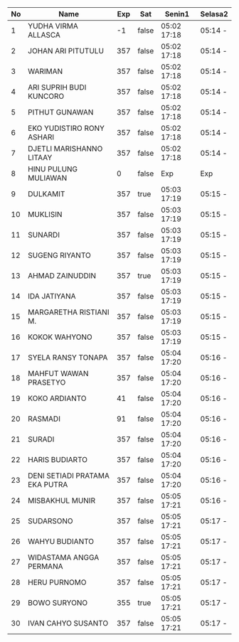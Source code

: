 | No | Name | Exp | Sat | Senin1 | Selasa2 |
|-----|-----|-----|-----|-----|-----|
| 1 | YUDHA VIRMA ALLASCA | -1 | false | 05:02 17:18 | 05:14 - |
| 2 | JOHAN ARI PITUTULU | 357 | false | 05:02 17:18 | 05:14 - |
| 3 | WARIMAN | 357 | false | 05:02 17:18 | 05:14 - |
| 4 | ARI SUPRIH BUDI KUNCORO | 357 | false | 05:02 17:18 | 05:14 - |
| 5 | PITHUT GUNAWAN | 357 | false | 05:02 17:18 | 05:14 - |
| 6 | EKO YUDISTIRO RONY ASHARI | 357 | false | 05:02 17:18 | 05:14 - |
| 7 | DJETLI MARISHANNO LITAAY | 357 | false | 05:02 17:18 | 05:14 - |
| 8 | HINU PULUNG MULIAWAN | 0 | false | Exp | Exp |
| 9 | DULKAMIT | 357 | true | 05:03 17:19 | 05:15 - |
| 10 | MUKLISIN | 357 | false | 05:03 17:19 | 05:15 - |
| 11 | SUNARDI | 357 | false | 05:03 17:19 | 05:15 - |
| 12 | SUGENG RIYANTO | 357 | false | 05:03 17:19 | 05:15 - |
| 13 | AHMAD ZAINUDDIN | 357 | true | 05:03 17:19 | 05:15 - |
| 14 | IDA JATIYANA | 357 | false | 05:03 17:19 | 05:15 - |
| 15 | MARGARETHA RISTIANI M. | 357 | false | 05:03 17:19 | 05:15 - |
| 16 | KOKOK WAHYONO | 357 | false | 05:03 17:19 | 05:15 - |
| 17 | SYELA RANSY TONAPA | 357 | false | 05:04 17:20 | 05:16 - |
| 18 | MAHFUT WAWAN PRASETYO | 357 | false | 05:04 17:20 | 05:16 - |
| 19 | KOKO ARDIANTO | 41 | false | 05:04 17:20 | 05:16 - |
| 20 | RASMADI | 91 | false | 05:04 17:20 | 05:16 - |
| 21 | SURADI | 357 | false | 05:04 17:20 | 05:16 - |
| 22 | HARIS BUDIARTO | 357 | false | 05:04 17:20 | 05:16 - |
| 23 | DENI SETIADI PRATAMA EKA PUTRA | 357 | false | 05:04 17:20 | 05:16 - |
| 24 | MISBAKHUL MUNIR | 357 | false | 05:05 17:21 | 05:16 - |
| 25 | SUDARSONO | 357 | false | 05:05 17:21 | 05:17 - |
| 26 | WAHYU BUDIANTO | 357 | false | 05:05 17:21 | 05:17 - |
| 27 | WIDASTAMA ANGGA PERMANA | 357 | false | 05:05 17:21 | 05:17 - |
| 28 | HERU PURNOMO | 357 | false | 05:05 17:21 | 05:17 - |
| 29 | BOWO SURYONO | 355 | true | 05:05 17:21 | 05:17 - |
| 30 | IVAN CAHYO SUSANTO | 357 | false | 05:05 17:21 | 05:17 - |
